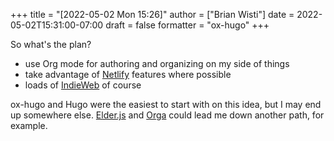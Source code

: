 +++
title = "[2022-05-02 Mon 15:26]"
author = ["Brian Wisti"]
date = 2022-05-02T15:31:00-07:00
draft = false
formatter = "ox-hugo"
+++

So what's the plan?

-   use Org mode for authoring and organizing on my side of things
-   take advantage of [Netlify](https://netlify.com) features where possible
-   loads of [IndieWeb](https://indieweb.org) of course

ox-hugo and Hugo were the easiest to start with on this idea, but I may end up somewhere else. [Elder.js](https://elderguide.com/tech/elderjs/) and [Orga](https://orga.js.org) could lead me down another path, for example.